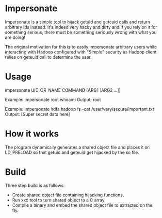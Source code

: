 Impersonate
===========

Impersonate is a simple tool to hijack getuid and geteuid calls and return arbitrary ids instead. It's indeed very hacky and dirty and if you rely on it for something serious, there must be something seriously wrong with what you are doing!

The original motivation for this is to easily impersonate arbitrary users while interacting with Hadoop configured with "Simple" security as Hadoop client relies on geteuid call to determine the user.

Usage
===========

impersonate UID_OR_NAME COMMAND [ARG1 [ARG2 ...]]

Example: impersonate root whoami
Output: root

Example: impersonate hdfs hadoop fs -cat /user/very/secure/important.txt
Output: [Super secret data here]

How it works
===========

The program dynamically generates a shared object file and places it on LD_PRELOAD so that getuid and geteuid get hijacked by the so file. 

Build
===========

Three step build is as follows:

- Create shared object file containing hijacking functions.
- Run xxd tool to turn shared object to a C array
- Compile a binary and embed the shared object file to extracted on the fly.



